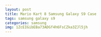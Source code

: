 ```yaml
---
layout: post
title: Mario Kart 8 Samsung Galaxy S9 Case
tags: samsung galaxy s9
categories: samsung
img: 1ZcEIGibEBa73ADGf4h6FsCZka3ZJl5jh
---
```

